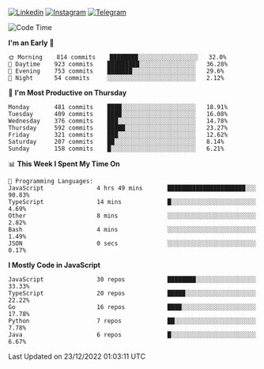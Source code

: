[![Linkedin](https://img.shields.io/badge/-Archie-blue?style=flat-square&labelColor=gray&logo=Linkedin&logoColor=white&link=https://www.linkedin.com/in/archisdi)](https://www.linkedin.com/in/archisdi)
[![Instagram](https://img.shields.io/badge/-@archisdi-orange?style=flat-square&labelColor=gray&logo=Instagram&logoColor=white&link=https://www.instagram.com/archisdi)](https://www.instagram.com/archisdi)
[![Telegram](https://img.shields.io/badge/-aai-informational?style=flat-square&labelColor=gray&logo=telegram&logoColor=white&link=https://t.me/archisdi)](https://t.me/archisdi)

<!--START_SECTION:waka-->
![Code Time](http://img.shields.io/badge/Code%20Time-1%2C887%20hrs%2040%20mins-blue)

**I'm an Early 🐤** 

```text
🌞 Morning    814 commits    ████████░░░░░░░░░░░░░░░░░   32.0% 
🌆 Daytime    923 commits    █████████░░░░░░░░░░░░░░░░   36.28% 
🌃 Evening    753 commits    ███████░░░░░░░░░░░░░░░░░░   29.6% 
🌙 Night      54 commits     ░░░░░░░░░░░░░░░░░░░░░░░░░   2.12%

```
📅 **I'm Most Productive on Thursday** 

```text
Monday       481 commits    ████░░░░░░░░░░░░░░░░░░░░░   18.91% 
Tuesday      409 commits    ████░░░░░░░░░░░░░░░░░░░░░   16.08% 
Wednesday    376 commits    ███░░░░░░░░░░░░░░░░░░░░░░   14.78% 
Thursday     592 commits    █████░░░░░░░░░░░░░░░░░░░░   23.27% 
Friday       321 commits    ███░░░░░░░░░░░░░░░░░░░░░░   12.62% 
Saturday     207 commits    ██░░░░░░░░░░░░░░░░░░░░░░░   8.14% 
Sunday       158 commits    █░░░░░░░░░░░░░░░░░░░░░░░░   6.21%

```


📊 **This Week I Spent My Time On** 

```text
💬 Programming Languages: 
JavaScript               4 hrs 49 mins       ██████████████████████░░░   90.83% 
TypeScript               14 mins             █░░░░░░░░░░░░░░░░░░░░░░░░   4.69% 
Other                    8 mins              ░░░░░░░░░░░░░░░░░░░░░░░░░   2.82% 
Bash                     4 mins              ░░░░░░░░░░░░░░░░░░░░░░░░░   1.49% 
JSON                     0 secs              ░░░░░░░░░░░░░░░░░░░░░░░░░   0.17%

```

**I Mostly Code in JavaScript** 

```text
JavaScript               30 repos            ████████░░░░░░░░░░░░░░░░░   33.33% 
TypeScript               20 repos            █████░░░░░░░░░░░░░░░░░░░░   22.22% 
Go                       16 repos            ████░░░░░░░░░░░░░░░░░░░░░   17.78% 
Python                   7 repos             ██░░░░░░░░░░░░░░░░░░░░░░░   7.78% 
Java                     6 repos             █░░░░░░░░░░░░░░░░░░░░░░░░   6.67%

```



 Last Updated on 23/12/2022 01:03:11 UTC
<!--END_SECTION:waka-->